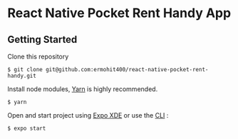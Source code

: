 # React Native Pocket Rent Handy App

## Getting Started
Clone this repository
```
$ git clone git@github.com:ermohit400/react-native-pocket-rent-handy.git
```
Install node modules, [Yarn](https://yarnpkg.com/en/) is highly recommended.
```
$ yarn
```
Open and start project using [Expo XDE](https://expo.io/tools) or use the [CLI](https://github.com/expo/exp) :
```
$ expo start
```
